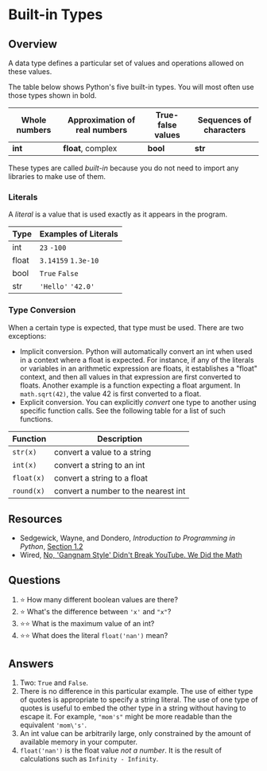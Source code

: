 # Built-in Types
## Overview
A data type defines a particular set of values and operations allowed on these values.

The table below shows Python's five built-in types. You will most often use those types shown in bold.

Whole numbers | Approximation of real numbers | True-false values | Sequences of characters
-|-|-|-
**int** | **float**, complex | **bool** | **str**

These types are called *built-in* because you do not need to import any libraries to make use of them.

### Literals
A *literal* is a value that is used exactly as it appears in the program.

Type | Examples of Literals
-|-
int | `23` `-100`
float | `3.14159` `1.3e-10`
bool | `True` `False`
str | `'Hello'` `'42.0'`

### Type Conversion
When a certain type is expected, that type must be used. There are two exceptions:
- Implicit conversion. Python will automatically convert an int when used in a context where a float is expected. For instance, if any of the literals or variables in an arithmetic expression are floats, it establishes a "float" context, and then all values in that expression are first converted to floats. Another example is a function expecting a float argument. In `math.sqrt(42)`, the value 42 is first converted to a float.
- Explicit conversion. You can explicitly *convert* one type to another using specific function calls. See the following table for a list of such functions.

Function | Description
-|-
`str(x)` | convert a value to a string
`int(x)` | convert a string to an int
`float(x)` | convert a string to a float
`round(x)` | convert a number to the nearest int

## Resources
- Sedgewick, Wayne, and Dondero, *Introduction to Programming in Python*, [Section 1.2](https://introcs.cs.princeton.edu/python/12types/)
- Wired, [No, 'Gangnam Style' Didn't Break YouTube. We Did the Math](https://www.wired.com/2014/12/gangnam-style-youtube-math/)

## Questions
1. :star: How many different boolean values are there?
1. :star: What's the difference between `'x'` and `"x"`?
1. :star::star: What is the maximum value of an int?
1. :star::star: What does the literal `float('nan')` mean?

## Answers
1. Two: `True` and `False`.
1. There is no difference in this particular example. The use of either type of quotes is appropriate to specify a string literal. The use of one type of quotes is useful to embed the other type in a string without having to escape it. For example, `"mom's"` might be more readable than the equivalent `'mom\'s'`.
1. An int value can be arbitrarily large, only constrained by the amount of available memory in your computer. 
1. `float('nan')` is the float value *not a number*. It is the result of calculations such as `Infinity - Infinity`.
